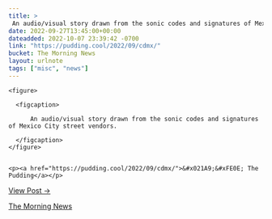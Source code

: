 ```yaml
---
title: > 
 An audio/visual story drawn from the sonic codes and signatures of Mexico City street vendors.
date: 2022-09-27T13:45:00+00:00
dateadded: 2022-10-07 23:39:42 -0700
link: "https://pudding.cool/2022/09/cdmx/"
bucket: The Morning News
layout: urlnote
tags: ["misc", "news"]
--- 
```




  
    
  

  
    <figure>
      
      <figcaption>
        
          An audio/visual story drawn from the sonic codes and signatures of Mexico City street vendors.
        
      </figcaption>
    </figure>

    
    <p><a href="https://pudding.cool/2022/09/cdmx/">&#x021A9;&#xFE0E; The Pudding</a></p>
    
  
  <p><a href="https://themorningnews.org/p/conic-codes-and-signatures-of-mexico-city-street-vendors">View Post &rarr;</a></p>



 <!-- end excerpt --> 
<div class='bucket'><a class='internal-link' href='/buckets/the-morning-news'>The Morning News</a></div> 
